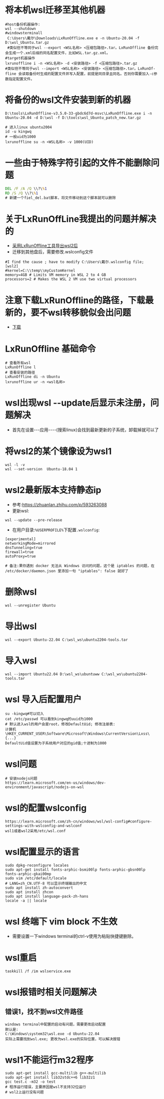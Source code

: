 # 将本机wsl迁移至其他机器

```shell
#host备份机器操作:
wsl --shutdown
#windowsterminall
 C:\Users\戴尔\Downloads\LxRunOffline.exe e -n Ubuntu-20.04 -f D:\wsl_Ubuntu.tar.gz
 #类似但不等同于wsl --export <WSL名称> <压缩包路径>.tar。LxRunOf­fline 备份完会生成一个.xml后缀的同名配置文件，比如WSL.tar.gz.xml。
#target机器操作
lxrunoffline i -n <WSL名称> -d <安装路径> -f <压缩包路径>.tar.gz
#类似但不等同于wsl --import <WSL名称> <安装路径> <压缩包路径>.tar。LxRunOf­fline 会读取备份时生成的配置文件并写入配置，前提是同目录且同名。否则你需要加入-c参数指定配置文件。
```

# 将备份的wsl文件安装到新的机器

```
D:\tools\LxRunOffline-v3.5.0-33-gbdc6d7d-msvc\LxRunOffline.exe i -n Ubuntu-20.04 -d D:\wsl -f D:\tools\wsl_Ubuntu_patch_new.tar.gz

# 进入linux ubuntu2004
id -u kingwq
# 一般uid为1000
lxrunoffline su -n <WSL名称> -v 1000(UID)
```

# 一些由于特殊字符引起的文件不能删除问题

```bat
DEL /F /A /Q \\?\%1
RD /S /Q \\?\%1
# 新建一个fiel_del.bat脚本，将文件移动到这个脚本就可以删除
```

# 关于LxRunOffLine我提出的问题并解决的

- [采用LxRunOffline工具导出wsl2后](https://github.com/DDoSolitary/LxRunOffline/issues/187)
- 迁移到其他盘后，需要修改.wslconfig文件

```
#I find the cause ; have to modify C:\Users\戴尔.wslconfig file;
[wsl2]
#kernel=C:\\temp\\myCustomKernel
memory=4GB # Limits VM memory in WSL 2 to 4 GB
processors=2 # Makes the WSL 2 VM use two virtual processors
```

# 注意下载LxRunOffline的路径，下载最新的，要不wsl转移貌似会出问题

- [下载](https://ddosolitary-builds.sourceforge.io/LxRunOffline/)

# LxRunOffline 基础命令

```
# 查看所有wsl
LxRunOffline l
# 查看安装的路径
LxRunOffline di -n Ubuntu
lxrunoffline ur -n <wsl名称>
```

# wsl出现wsl --update后显示未注册，问题解决

- 首先在设置---应用----(搜索linux)会找到最新更新的子系统，卸载掉就可以了

# 将wsl2的某个镜像设为wsl1

```
wsl -l -v
wsl --set-version  Ubuntu-18.04 1
```

# wsl2最新版本支持静态ip

- 参考:https://zhuanlan.zhihu.com/p/593263088
- 更新wsl:

```
wsl --update --pre-release
```

- 在用户目录:`%USERPROFILE%`下配置`.wslconfig`:

```
[experimental]
networkingMode=mirrored
dnsTunneling=true
firewall=true
autoProxy=true

# 备注:果你遇到 docker 无法从 Windows 访问的问题，这个是 iptables 的问题，在 /etc/docker/daemon.json 里添加一句 "iptables": false 就好了
```

# 删除wsl

```
wsl --unregister Ubuntu
```

# 导出wsl

```
wsl --export Ubuntu-22.04 C:\wsl_ws\ubuntu2204-tools.tar
```

# 导入wsl

```
wsl --import Ubuntu22.04 D:\wsl_ws\ubuntuww C:\wsl_ws\ubuntu2204-tools.tar
```

# wsl 导入后配置用户

```
su -kingwq#可以切入
cat /etc/passwd 可以看到kingwq的uuid为1000
# 默认进入wsl的用户会是root，修改DefaultUid; 修改注册表:
计算机\HKEY_CURRENT_USER\Software\Microsoft\Windows\CurrentVersion\Lxss\{...}
DefaultUid值设置为子系统用户对应的gid值;十进制为1000
```

# wsl问题

```
# 安装nodejs问题
https://learn.microsoft.com/en-us/windows/dev-environment/javascript/nodejs-on-wsl
```

# wsl的配置wslconfig

```
https://learn.microsoft.com/zh-cn/windows/wsl/wsl-config#configure-settings-with-wslconfig-and-wslconf
wsl1或者wsl2采用/etc/wsl.conf
```

# wsl配置显示的语言

```
sudo dpkg-reconfigure locales
sudo apt-get install fonts-arphic-bsmi00lp fonts-arphic-gbsn00lp fonts-arphic-gkai00mp
sudo vim /etc/default/locale
# LANG=zh_CN.UTF-8 可以显示终端输出的中文
sudo apt install zh-autoconvert
sudo apt install zhcon
sudo apt install language-pack-zh-hans
locale -a || locale
```

# wsl 终端下 vim block <ctrl-v> 不生效

- 需要设置一下windows terminal的ctrl-v使用为粘贴快捷键删除。

# wsl重启

```
taskkill /f /im wslservice.exe
```

# wsl报错时相关问题解决

## 错误1，找不到wsl文件路径

```
windows terminal中配置的启动有问题，需要更改启动配置
默认是:
C:\Windows\system32\wsl.exe -d Ubuntu-22.04
实际上需要找到wsl.exe; 更改为wsl.exe的实际位置，可以解决报错
```


# wsl1不能运行m32程序
```
sudo apt-get install gcc-multilib g++-multilib
sudo apt-get install lib32stdc++6 lib32z1
gcc test.c -m32 -o test
# 程序运行错误，主要原因是wsl不支持32位运行
# wsl2上运行没有问题
```

